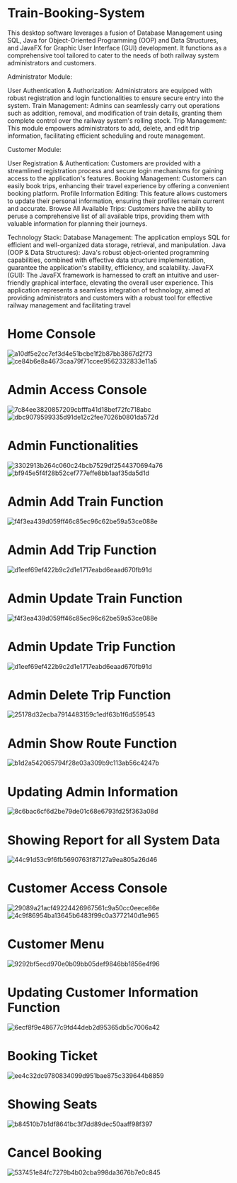 # Train-Booking-System

This desktop software leverages a fusion of Database Management using SQL, Java for Object-Oriented Programming (OOP) and Data Structures, and JavaFX for Graphic User Interface (GUI) development. It functions as a comprehensive tool tailored to cater to the needs of both railway system administrators and customers.

Administrator Module:

User Authentication & Authorization: Administrators are equipped with robust registration and login functionalities to ensure secure entry into the system. Train Management: Admins can seamlessly carry out operations such as addition, removal, and modification of train details, granting them complete control over the railway system's rolling stock. Trip Management: This module empowers administrators to add, delete, and edit trip information, facilitating efficient scheduling and route management.

Customer Module:

User Registration & Authentication: Customers are provided with a streamlined registration process and secure login mechanisms for gaining access to the application's features. Booking Management: Customers can easily book trips, enhancing their travel experience by offering a convenient booking platform. Profile Information Editing: This feature allows customers to update their personal information, ensuring their profiles remain current and accurate. Browse All Available Trips: Customers have the ability to peruse a comprehensive list of all available trips, providing them with valuable information for planning their journeys.

Technology Stack:
Database Management: The application employs SQL for efficient and well-organized data storage, retrieval, and manipulation. Java (OOP & Data Structures): Java's robust object-oriented programming capabilities, combined with effective data structure implementation, guarantee the application's stability, efficiency, and scalability. JavaFX (GUI): The JavaFX framework is harnessed to craft an intuitive and user-friendly graphical interface, elevating the overall user experience.
This application represents a seamless integration of technology, aimed at providing administrators and customers with a robust tool for effective railway management and facilitating travel
# Home Console
![a10df5e2cc7ef3d4e51bcbe1f2b87bb3867d2f73](https://github.com/Ziadeliwa001/Train-Booking-System-Project/assets/92695464/812fd53a-4287-4174-b2f3-3af442f35aa7)
![ce84b6e8a4673caa79f71ccee9562332833e11a5](https://github.com/Ziadeliwa001/Train-Booking-System-Project/assets/92695464/fae9027a-4d4c-460b-aa52-f637cdad6c15)

# Admin Access Console
![7c84ee3820857209cbfffa41d18bef72fc718abc](https://github.com/Ziadeliwa001/Train-Booking-System-Project/assets/92695464/6a1d973e-c436-4b56-a424-803930779cb8)
![dbc9079599335d91de12c2fee7026b0801da572d](https://github.com/Ziadeliwa001/Train-Booking-System-Project/assets/92695464/3c7a785f-6d1b-4955-a5a4-9c4564ae409c)
# Admin Functionalities 
![3302913b264c060c24bcb7529df2544370694a76](https://github.com/Ziadeliwa001/Train-Booking-System-Project/assets/92695464/1e0f1ef3-d23d-498d-81c3-6b18fb6449fb)
![bf945e5f4f28b52cef777effe8bb1aaf35da5d1d](https://github.com/Ziadeliwa001/Train-Booking-System-Project/assets/92695464/14fd85de-df59-41c2-99b2-1f52eae56a6e)

# Admin Add Train Function 
![f4f3ea439d059ff46c85ec96c62be59a53ce088e](https://github.com/Ziadeliwa001/Train-Booking-System-Project/assets/92695464/fd18d95c-0a5e-44e2-a4c4-a4049f94a690)

# Admin Add Trip Function 
![d1eef69ef422b9c2d1e1717eabd6eaad670fb91d](https://github.com/Ziadeliwa001/Train-Booking-System-Project/assets/92695464/229bcb98-11ce-425b-9603-15ae71f0c0ed)

# Admin Update Train Function 
![f4f3ea439d059ff46c85ec96c62be59a53ce088e](https://github.com/Ziadeliwa001/Train-Booking-System-Project/assets/92695464/cdfbbbee-36d1-44ce-ba70-d97d869ce168)

# Admin Update Trip Function
![d1eef69ef422b9c2d1e1717eabd6eaad670fb91d](https://github.com/Ziadeliwa001/Train-Booking-System-Project/assets/92695464/229bcb98-11ce-425b-9603-15ae71f0c0ed)

# Admin Delete Trip Function
![25178d32ecba7914483159c1edf63b1f6d559543](https://github.com/Ziadeliwa001/Train-Booking-System-Project/assets/92695464/22bd9eed-9351-43b2-af95-07bed33f7ea6)

# Admin Show Route Function
![b1d2a542065794f28e03a309b9c113ab56c4247b](https://github.com/Ziadeliwa001/Train-Booking-System-Project/assets/92695464/1fb1d584-95bd-4a77-bc71-5e0fb66b1071)

# Updating Admin Information
![8c6bac6cf6d2be79de01c68e6793fd25f363a08d](https://github.com/Ziadeliwa001/Train-Booking-System-Project/assets/92695464/adba4813-82f4-47eb-8734-8d0abcc734a1)

# Showing Report for all System Data
![44c91d53c9f6fb5690763f87127a9ea805a26d46](https://github.com/Ziadeliwa001/Train-Booking-System-Project/assets/92695464/600771a3-f3a3-4657-b594-643e80596ee6)

# Customer Access Console
![29089a21acf49224426967561c9a50cc0eece86e](https://github.com/Ziadeliwa001/Train-Booking-System-Project/assets/92695464/cb899c6d-a9bd-4ffe-98e5-ad822d765a36)
![4c9f86954ba13645b6483f99c0a3772140d1e965](https://github.com/Ziadeliwa001/Train-Booking-System-Project/assets/92695464/f3768299-69f5-47d6-a5fc-cf2304bc74d5)

# Customer Menu
![9292bf5ecd970e0b09bb05def9846bb1856e4f96](https://github.com/Ziadeliwa001/Train-Booking-System-Project/assets/92695464/e96bbd2c-05b0-4364-bb0c-06771fde2cae)

# Updating Customer Information Function
![6ecf8f9e48677c9fd44deb2d95365db5c7006a42](https://github.com/Ziadeliwa001/Train-Booking-System-Project/assets/92695464/00e0d54a-595e-4118-ae8f-89885be79f42)

# Booking Ticket
![ee4c32dc9780834099d951bae875c339644b8859](https://github.com/Ziadeliwa001/Train-Booking-System-Project/assets/92695464/574f451e-e0ef-4b2d-94d6-02649455d82b)

# Showing Seats
![b84510b7b1df8641bc3f7dd89dec50aaff98f397](https://github.com/Ziadeliwa001/Train-Booking-System-Project/assets/92695464/70189976-cb94-404d-8f5d-69db285fd29e)

# Cancel Booking
![537451e84fc7279b4b02cba998da3676b7e0c845](https://github.com/Ziadeliwa001/Train-Booking-System-Project/assets/92695464/79465063-c310-4102-bc56-604a331c3c20)






